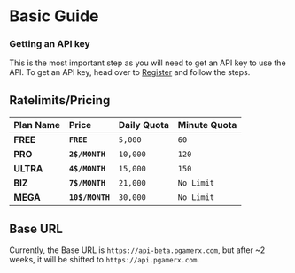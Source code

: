 # Basic Guide
### Getting an API key
This is the most important step as you will need to get an API key to use the API. 
To get an API key, head over to [Register](register.md) and follow the steps.

## Ratelimits/Pricing
| **Plan Name** | **Price** | **Daily Quota** | **Minute Quota** |
| :--- | :--- | :--- | :--- |
| **FREE** | **`FREE`** | `5,000` | `60` |
| **PRO** | **`2$/MONTH`** | `10,000` | `120` |
| **ULTRA** | **`4$/MONTH`** | `15,000` | `150` |
| **BIZ** | **`7$/MONTH`** | `21,000` | `No Limit` |
| **MEGA** | **`10$/MONTH`** | `30,000` | `No Limit` |

## Base URL
Currently, the Base URL is `https://api-beta.pgamerx.com`, but after ~2 weeks, it will be shifted to `https://api.pgamerx.com`. 